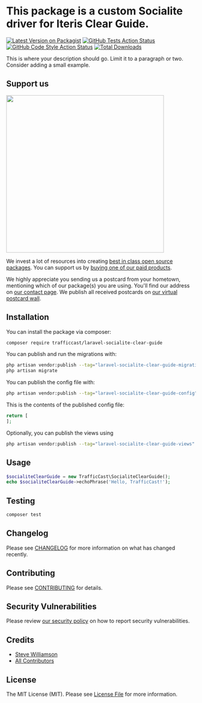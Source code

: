 # This package is a custom Socialite driver for Iteris Clear Guide.

[![Latest Version on Packagist](https://img.shields.io/packagist/v/trafficcast/laravel-socialite-clear-guide.svg?style=flat-square)](https://packagist.org/packages/trafficcast/laravel-socialite-clear-guide)
[![GitHub Tests Action Status](https://img.shields.io/github/actions/workflow/status/trafficcast/laravel-socialite-clear-guide/run-tests.yml?branch=main&label=tests&style=flat-square)](https://github.com/trafficcast/laravel-socialite-clear-guide/actions?query=workflow%3Arun-tests+branch%3Amain)
[![GitHub Code Style Action Status](https://img.shields.io/github/actions/workflow/status/trafficcast/laravel-socialite-clear-guide/fix-php-code-style-issues.yml?branch=main&label=code%20style&style=flat-square)](https://github.com/trafficcast/laravel-socialite-clear-guide/actions?query=workflow%3A"Fix+PHP+code+style+issues"+branch%3Amain)
[![Total Downloads](https://img.shields.io/packagist/dt/trafficcast/laravel-socialite-clear-guide.svg?style=flat-square)](https://packagist.org/packages/trafficcast/laravel-socialite-clear-guide)

This is where your description should go. Limit it to a paragraph or two. Consider adding a small example.

## Support us

[<img src="https://github-ads.s3.eu-central-1.amazonaws.com/laravel-socialite-clear-guide.jpg?t=1" width="419px" />](https://spatie.be/github-ad-click/laravel-socialite-clear-guide)

We invest a lot of resources into creating [best in class open source packages](https://spatie.be/open-source). You can support us by [buying one of our paid products](https://spatie.be/open-source/support-us).

We highly appreciate you sending us a postcard from your hometown, mentioning which of our package(s) you are using. You'll find our address on [our contact page](https://spatie.be/about-us). We publish all received postcards on [our virtual postcard wall](https://spatie.be/open-source/postcards).

## Installation

You can install the package via composer:

```bash
composer require trafficcast/laravel-socialite-clear-guide
```

You can publish and run the migrations with:

```bash
php artisan vendor:publish --tag="laravel-socialite-clear-guide-migrations"
php artisan migrate
```

You can publish the config file with:

```bash
php artisan vendor:publish --tag="laravel-socialite-clear-guide-config"
```

This is the contents of the published config file:

```php
return [
];
```

Optionally, you can publish the views using

```bash
php artisan vendor:publish --tag="laravel-socialite-clear-guide-views"
```

## Usage

```php
$socialiteClearGuide = new TrafficCast\SocialiteClearGuide();
echo $socialiteClearGuide->echoPhrase('Hello, TrafficCast!');
```

## Testing

```bash
composer test
```

## Changelog

Please see [CHANGELOG](CHANGELOG.md) for more information on what has changed recently.

## Contributing

Please see [CONTRIBUTING](CONTRIBUTING.md) for details.

## Security Vulnerabilities

Please review [our security policy](../../security/policy) on how to report security vulnerabilities.

## Credits

- [Steve Williamson](https://github.com/TrafficCast)
- [All Contributors](../../contributors)

## License

The MIT License (MIT). Please see [License File](LICENSE.md) for more information.
